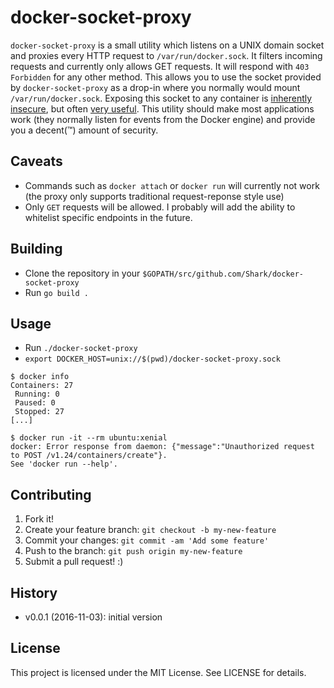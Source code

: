 # docker-socket-proxy

`docker-socket-proxy` is a small utility which listens on a UNIX domain socket and proxies every HTTP request to `/var/run/docker.sock`. It filters incoming requests and currently only allows GET requests. It will respond with `403 Forbidden` for any other method. This allows you to use the socket provided by `docker-socket-proxy` as a drop-in where you normally would mount `/var/run/docker.sock`. Exposing this socket to any container is [inherently insecure](https://www.lvh.io/posts/dont-expose-the-docker-socket-not-even-to-a-container.html), but often [very useful](https://docs.traefik.io/#docker). This utility should make most applications work (they normally listen for events from the Docker engine) and provide you a decent(:tm:) amount of security.

## Caveats

- Commands such as `docker attach` or `docker run` will currently not work (the proxy only supports traditional request-reponse style use)
- Only `GET` requests will be allowed. I probably will add the ability to whitelist specific endpoints in the future.

## Building

- Clone the repository in your `$GOPATH/src/github.com/Shark/docker-socket-proxy`
- Run `go build .`

## Usage

- Run `./docker-socket-proxy`
- `export DOCKER_HOST=unix://$(pwd)/docker-socket-proxy.sock`

```
$ docker info
Containers: 27
 Running: 0
 Paused: 0
 Stopped: 27
[...]

$ docker run -it --rm ubuntu:xenial
docker: Error response from daemon: {"message":"Unauthorized request to POST /v1.24/containers/create"}.
See 'docker run --help'.
```

## Contributing
1. Fork it!
2. Create your feature branch: `git checkout -b my-new-feature`
3. Commit your changes: `git commit -am 'Add some feature'`
4. Push to the branch: `git push origin my-new-feature`
5. Submit a pull request! :)

## History

- v0.0.1 (2016-11-03): initial version

## License

This project is licensed under the MIT License. See LICENSE for details.

